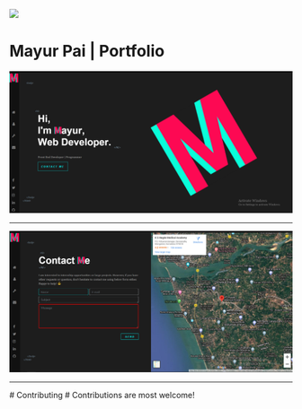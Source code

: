 ![](https://raw.githubusercontent.com/matiassingers/awesome-readme/master/icon.png)
# Mayur Pai | Portfolio #

![Default Type Theme blog](images/Home.png)
<hr>

![Default Type Theme blog](images/Contact.png)
<hr>
# Contributing #
Contributions are most welcome!

